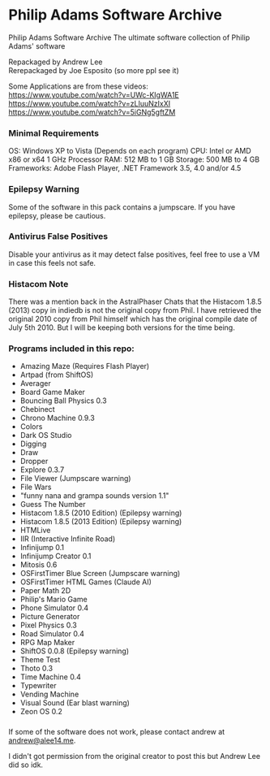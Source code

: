 
# Philip Adams Software Archive

Philip Adams Software Archive
The ultimate software collection of Philip Adams' software

Repackaged by Andrew Lee\
Rerepackaged by Joe Esposito (so more ppl see it)

Some Applications are from these videos:\
https://www.youtube.com/watch?v=UWc-KIgWA1E \
https://www.youtube.com/watch?v=zLIuuNzIxXI \
https://www.youtube.com/watch?v=5iGNg5gftZM

### Minimal Requirements

OS: Windows XP to Vista (Depends on each program)
CPU: Intel or AMD x86 or x64 1 GHz Processor
RAM: 512 MB to 1 GB
Storage: 500 MB to 4 GB
Frameworks: Adobe Flash Player, .NET Framework 3.5, 4.0 and/or 4.5

### Epilepsy Warning
Some of the software in this pack contains a jumpscare. If you have epilepsy, please be cautious.

### Antivirus False Positives
Disable your antivirus as it may detect false positives, feel free to use a VM in case this feels not safe.

### Histacom Note
There was a mention back in the AstralPhaser Chats that the Histacom 1.8.5 (2013) copy in indiedb is not the original copy from Phil. 
I have retrieved the original 2010 copy from Phil himself which has the original compile date of July 5th 2010. But I will be keeping both versions for the time being.

### Programs included in this repo:
- Amazing Maze (Requires Flash Player)
- Artpad (from ShiftOS)
- Averager
- Board Game Maker
- Bouncing Ball Physics 0.3
- Chebinect
- Chrono Machine 0.9.3
- Colors
- Dark OS Studio
- Digging
- Draw
- Dropper
- Explore 0.3.7
- File Viewer (Jumpscare warning)
- File Wars
- "funny nana and grampa sounds version 1.1"
- Guess The Number
- Histacom 1.8.5 (2010 Edition) (Epilepsy warning)
- Histacom 1.8.5 (2013 Edition) (Epilepsy warning)
- HTMLive
- IIR (Interactive Infinite Road)
- Infinijump 0.1
- Infinijump Creator 0.1
- Mitosis 0.6
- OSFirstTimer Blue Screen (Jumpscare warning)
- OSFirstTimer HTML Games (Claude AI)
- Paper Math 2D
- Philip's Mario Game
- Phone Simulator 0.4
- Picture Generator
- Pixel Physics 0.3
- Road Simulator 0.4
- RPG Map Maker
- ShiftOS 0.0.8 (Epilepsy warning)
- Theme Test
- Thoto 0.3
- Time Machine 0.4
- Typewriter
- Vending Machine
- Visual Sound (Ear blast warning)
- Zeon OS 0.2

### 
If some of the software does not work, please contact andrew at andrew@alee14.me.

I didn't got permission from the original creator to post this but Andrew Lee did so idk.
